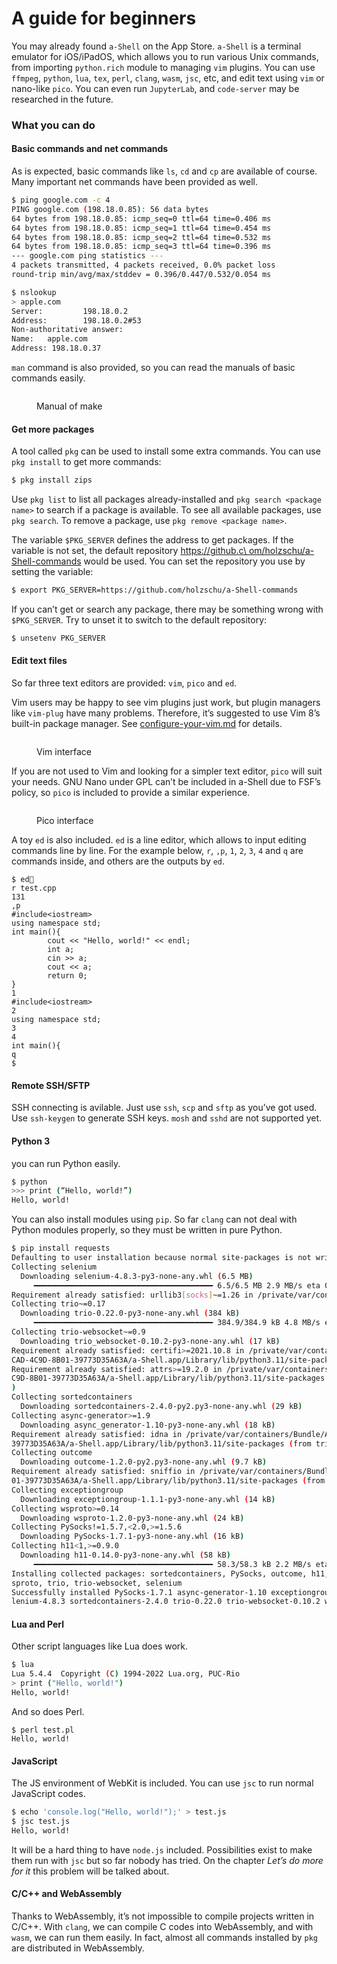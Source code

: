 # A guide for beginners

You may already found `a-Shell` on the App Store. `a-Shell` is a terminal emulator for iOS/iPadOS, which allows you to run various Unix commands, from importing `python.rich` module to managing `vim` plugins. You can use `ffmpeg`, `python`, `lua`, `tex`, `perl`, `clang`, `wasm`, `jsc`, etc, and edit text using `vim` or nano-like `pico`. You can even run `JupyterLab`, and `code-server` may be researched in the future.

### What you can do

#### Basic commands and net commands

As is expected, basic commands like `ls`, `cd` and `cp` are available of course. Many important net commands have been provided as well.&#x20;

```sh
$ ping google.com -c 4
PING google.com (198.18.0.85): 56 data bytes
64 bytes from 198.18.0.85: icmp_seq=0 ttl=64 time=0.406 ms
64 bytes from 198.18.0.85: icmp_seq=1 ttl=64 time=0.454 ms
64 bytes from 198.18.0.85: icmp_seq=2 ttl=64 time=0.532 ms
64 bytes from 198.18.0.85: icmp_seq=3 ttl=64 time=0.396 ms
--- google.com ping statistics ---
4 packets transmitted, 4 packets received, 0.0% packet loss
round-trip min/avg/max/stddev = 0.396/0.447/0.532/0.054 ms

$ nslookup
> apple.com
Server:         198.18.0.2
Address:        198.18.0.2#53
Non-authoritative answer:
Name:   apple.com
Address: 198.18.0.37
```

`man` command is also provided, so you can read the manuals of basic commands easily.

<figure><img src=".gitbook/assets/68F0411E-EB70-4EEA-8E82-3119770F7787.jpeg" alt=""><figcaption><p>Manual of make</p></figcaption></figure>

#### Get more packages

A tool called `pkg` can be used to install some extra commands. You can use `pkg install` to get more commands:

```sh
$ pkg install zips
```

Use `pkg list` to list all packages already-installed and `pkg search <package name>` to search if a package is available. To see all available packages, use `pkg search`. To remove a package, use `pkg remove <package name>`.

The variable `$PKG_SERVER` defines the address to get packages. If the variable is not set, the default repository [https://github.c\
om/holzschu/a-Shell-commands](https://github.com/holzschu/a-Shell-commands) would be used. You can set the repository you use by setting the variable:

```sh
$ export PKG_SERVER=https://github.com/holzschu/a-Shell-commands 
```

If you can’t get or search any package, there may be something wrong with `$PKG_SERVER`. Try to unset it to switch to the default repository:

```sh
$ unsetenv PKG_SERVER
```

#### Edit text files

So far three text editors are provided: `vim`, `pico` and `ed`.

Vim users may be happy to see vim plugins just work, but plugin managers like `vim-plug` have many problems. Therefore, it’s suggested to use Vim 8’s built-in package manager. See [configure-your-vim.md](basic-tutorials/configure-your-vim.md "mention") for details.

<figure><img src=".gitbook/assets/89BA884C-9395-4E53-9284-97E69E3CE2A9.jpeg" alt=""><figcaption><p>Vim interface</p></figcaption></figure>

If you are not used to Vim and looking for a simpler text editor, `pico` will suit your needs. GNU Nano under GPL can’t be included in a-Shell due to FSF’s policy, so `pico` is included to provide a similar experience.

<figure><img src=".gitbook/assets/D884DB64-276A-46D6-8ED6-789FBD167C1C.jpeg" alt=""><figcaption><p>Pico interface</p></figcaption></figure>

A toy `ed` is also included. `ed` is a line editor, which allows to input editing commands line by line. For the example below, `r`, `,p`, `1`, `2`, `3`, `4` and `q` are commands inside, and others are the outputs by `ed`.

```
$ ed
r test.cpp
131
,p
#include<iostream>
using namespace std;
int main(){
        cout << "Hello, world!" << endl;
        int a;
        cin >> a;
        cout << a;
        return 0;
}
1
#include<iostream>
2
using namespace std;
3
4
int main(){
q
$
```

#### Remote SSH/SFTP

SSH connecting is avilable. Just use `ssh`, `scp` and `sftp` as you’ve got used. Use `ssh-keygen` to generate SSH keys. `mosh` and `sshd` are not supported yet.

#### Python 3

you can run Python easily.

```sh
$ python
>>> print (“Hello, world!”)
Hello, world!
```

You can also install modules using `pip`. So far `clang` can not deal with Python modules properly, so they must be written in pure Python.

```sh
$ pip install requests
Defaulting to user installation because normal site-packages is not writeable
Collecting selenium
  Downloading selenium-4.8.3-py3-none-any.whl (6.5 MB)
     ━━━━━━━━━━━━━━━━━━━━━━━━━━━━━━━━━━━━━━━━ 6.5/6.5 MB 2.9 MB/s eta 0:00:00
Requirement already satisfied: urllib3[socks]~=1.26 in /private/var/containers/Bundle/Application/C3889491-0CAD-4C9D-8B01-39773D35A63A/a-Shell.app/Library/lib/python3.11/site-packages (from selenium) (1.26.13)
Collecting trio~=0.17
  Downloading trio-0.22.0-py3-none-any.whl (384 kB)
     ━━━━━━━━━━━━━━━━━━━━━━━━━━━━━━━━━━━━━━━━ 384.9/384.9 kB 4.8 MB/s eta 0:00:00
Collecting trio-websocket~=0.9
  Downloading trio_websocket-0.10.2-py3-none-any.whl (17 kB)
Requirement already satisfied: certifi>=2021.10.8 in /private/var/containers/Bundle/Application/C3889491-0
CAD-4C9D-8B01-39773D35A63A/a-Shell.app/Library/lib/python3.11/site-packages (from selenium) (2022.9.24)
Requirement already satisfied: attrs>=19.2.0 in /private/var/containers/Bundle/Application/C3889491-0CAD-4
C9D-8B01-39773D35A63A/a-Shell.app/Library/lib/python3.11/site-packages (from trio~=0.17->selenium) (22.1.0
)
Collecting sortedcontainers
  Downloading sortedcontainers-2.4.0-py2.py3-none-any.whl (29 kB)
Collecting async-generator>=1.9
  Downloading async_generator-1.10-py3-none-any.whl (18 kB)
Requirement already satisfied: idna in /private/var/containers/Bundle/Application/C3889491-0CAD-4C9D-8B01-
39773D35A63A/a-Shell.app/Library/lib/python3.11/site-packages (from trio~=0.17->selenium) (3.4)
Collecting outcome
  Downloading outcome-1.2.0-py2.py3-none-any.whl (9.7 kB)
Requirement already satisfied: sniffio in /private/var/containers/Bundle/Application/C3889491-0CAD-4C9D-8B
01-39773D35A63A/a-Shell.app/Library/lib/python3.11/site-packages (from trio~=0.17->selenium) (1.3.0)
Collecting exceptiongroup
  Downloading exceptiongroup-1.1.1-py3-none-any.whl (14 kB)
Collecting wsproto>=0.14
  Downloading wsproto-1.2.0-py3-none-any.whl (24 kB)
Collecting PySocks!=1.5.7,<2.0,>=1.5.6
  Downloading PySocks-1.7.1-py3-none-any.whl (16 kB)
Collecting h11<1,>=0.9.0
  Downloading h11-0.14.0-py3-none-any.whl (58 kB)
     ━━━━━━━━━━━━━━━━━━━━━━━━━━━━━━━━━━━━━━━━ 58.3/58.3 kB 2.2 MB/s eta 0:00:00
Installing collected packages: sortedcontainers, PySocks, outcome, h11, exceptiongroup, async-generator, w
sproto, trio, trio-websocket, selenium
Successfully installed PySocks-1.7.1 async-generator-1.10 exceptiongroup-1.1.1 h11-0.14.0 outcome-1.2.0 se
lenium-4.8.3 sortedcontainers-2.4.0 trio-0.22.0 trio-websocket-0.10.2 wsproto-1.2.0
```

#### Lua and Perl

Other script languages like Lua does work.

```sh
$ lua
Lua 5.4.4  Copyright (C) 1994-2022 Lua.org, PUC-Rio
> print ("Hello, world!")
Hello, world!
```

And so does Perl.

```
$ perl test.pl
Hello, world!
```

#### JavaScript

The JS environment of WebKit is included. You can use `jsc` to run normal JavaScript codes.

```sh
$ echo 'console.log("Hello, world!");' > test.js
$ jsc test.js
Hello, world!
```

It will be a hard thing to have `node.js` included. Possibilities exist to make them run with `jsc` but so far nobody has tried. On the chapter _Let’s do more for it_ this problem will be talked about.

#### C/C++ and WebAssembly

Thanks to WebAssembly, it’s not impossible to compile projects written in C/C++. With `clang`, we can compile C codes into WebAssembly, and with `wasm`, we can run them easily. In fact, almost all commands installed by `pkg` are distributed in WebAssembly.

